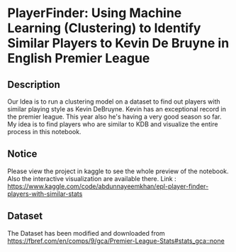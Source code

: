 
# PlayerFinder: Using Machine Learning (Clustering) to Identify Similar Players to Kevin De Bruyne in English Premier League




## Description
Our Idea is to run a clustering model on a dataset to find out players with similar playing style as Kevin DeBruyne. Kevin has an exceptional record in the premier league. This year also he's having a very good season so far. My idea is to find players who are similar to KDB and visualize the entire process in this notebook.
## Notice
Please view the project in kaggle to see the whole preview of the notebook. Also the interactive visualization are available there.
Link : https://www.kaggle.com/code/abdunnayeemkhan/epl-player-finder-players-with-similar-stats

## Dataset
The Dataset has been modified and downloaded from https://fbref.com/en/comps/9/gca/Premier-League-Stats#stats_gca::none

